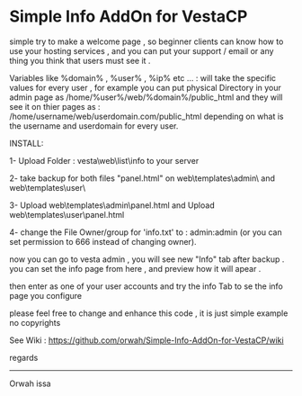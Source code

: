 # Simple Info AddOn for VestaCP


simple try to make a welcome page , so beginner clients can know how to use your hosting services ,
 and you can put your support / email or any thing you think that users must see it  .

Variables like  %domain% , %user% , %ip% etc ... :
will take the specific values for every user , for example you can put physical Directory in your admin page as
/home/%user%/web/%domain%/public_html
and they will see it on thier pages as :
/home/username/web/userdomain.com/public_html
depending on what is the username and userdomain for every user.
 
INSTALL:

1- Upload Folder : vesta\web\list\info to your server

2- take backup for both files "panel.html" on web\templates\admin\ and web\templates\user\

3- Upload web\templates\admin\panel.html and Upload web\templates\user\panel.html

4- change the File Owner/group for 'info.txt'  to : admin:admin 
(or you can set permission to 666 instead of changing owner).


now you can go to vesta admin , you will see new "Info" tab after backup .
you can set the info page from here , and preview how it will apear .

then enter as one of your user accounts and try the info Tab to se the info page you configure 


please feel free to change and enhance this code , it is just simple example no copyrights


See Wiki :
https://github.com/orwah/Simple-Info-AddOn-for-VestaCP/wiki


regards 

_______________
Orwah issa 

